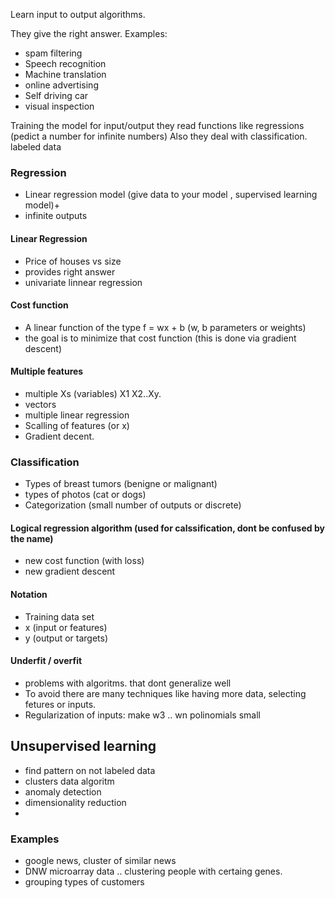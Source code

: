 Learn input to output algorithms. 

They give the right answer. 
Examples:
* spam filtering
* Speech recognition
* Machine translation 
* online advertising 
* Self driving car 
* visual inspection 

Training the model for input/output
they read functions like regressions (pedict a number for infinite numbers) 
Also they deal with classification. 
labeled data
### Regression
* Linear regression model (give data to your model , supervised learning model)+
* infinite outputs

#### Linear Regression
* Price of houses vs size
* provides right answer
* univariate linnear regression
#### Cost function
* A linear function of the type f = wx + b (w, b parameters or weights)
* the goal is to minimize that cost function (this is done via gradient descent)

#### Multiple features
* multiple Xs (variables) X1 X2..Xy.
* vectors
* multiple linear regression
* Scalling of features (or x)
* Gradient decent. 
  
### Classification
* Types of breast tumors (benigne or malignant) 
* types of photos (cat or dogs)
* Categorization (small number of outputs or discrete)
  
#### Logical regression algorithm (used for calssification, dont be confused by the name)
* new cost function (with loss)
* new gradient descent

#### Notation
* Training data set
* x (input or features)
* y (output or targets)

#### Underfit / overfit 
* problems with algoritms. that dont generalize well
* To avoid there are many techniques like having more data, selecting fetures or inputs.
* Regularization of inputs: make w3 .. wn polinomials small 

## Unsupervised learning
* find pattern on not labeled data
* clusters data algoritm
* anomaly detection
* dimensionality reduction
* 
### Examples
* google news, cluster of similar news 
* DNW microarray data .. clustering people with certaing genes. 
* grouping types of customers 












